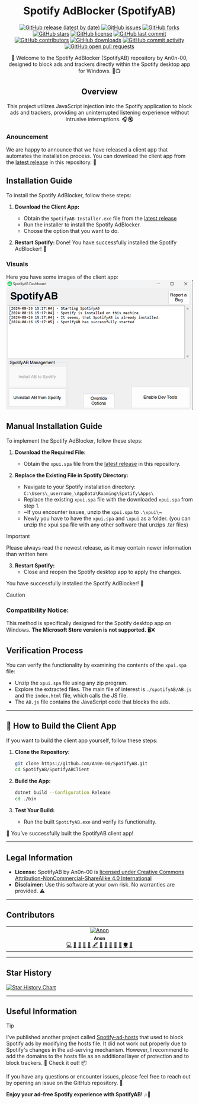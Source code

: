 <div align="center">

# Spotify AdBlocker (SpotifyAB)  

[![GitHub release (latest by date)](https://img.shields.io/github/v/release/An0n-00/SpotifyAB?display_name=tag&label=Latest%20Release&color=brightgreen)](https://github.com/An0n-00/SpotifyAB/releases)   [![GitHub issues](https://img.shields.io/github/issues/An0n-00/SpotifyAB?label=Issues&color=red)](https://github.com/An0n-00/SpotifyAB/issues)   [![GitHub forks](https://img.shields.io/github/forks/An0n-00/SpotifyAB?label=Forks&color=blue)](https://github.com/An0n-00/SpotifyAB/network/members)   [![GitHub stars](https://img.shields.io/github/stars/An0n-00/SpotifyAB?label=Stars&color=yellow)](https://github.com/An0n-00/SpotifyAB/stargazers)   [![GitHub license](https://img.shields.io/badge/License-CC%20BY--NC--SA%204.0-orange)](https://github.com/An0n-00/SpotifyAB/blob/main/LICENSE.md)   [![GitHub last commit](https://img.shields.io/github/last-commit/An0n-00/SpotifyAB?label=Last%20Commit&color=teal)](https://github.com/An0n-00/SpotifyAB/commits/main)   [![GitHub contributors](https://img.shields.io/github/contributors/An0n-00/SpotifyAB?label=Contributors&color=gold)](https://github.com/An0n-00/SpotifyAB/graphs/contributors)   [![GitHub downloads](https://img.shields.io/github/downloads/An0n-00/SpotifyAB/total?label=Downloads&color=purple)](https://github.com/An0n-00/SpotifyAB/releases) [![GitHub commit activity](https://img.shields.io/github/commit-activity/m/An0n-00/SpotifyAB?label=Monthly%20Commits&color=blue)](https://github.com/An0n-00/SpotifyAB/pulse)   [![GitHub open pull requests](https://img.shields.io/github/issues-pr/An0n-00/SpotifyAB?label=Open%20PRs&color=cyan)](https://github.com/An0n-00/SpotifyAB/pulls)

🎵 Welcome to the Spotify AdBlocker (SpotifyAB) repository by An0n-00, designed to block ads and trackers directly within the Spotify desktop app for Windows. 🚫📺

## Overview

This project utilizes JavaScript injection into the Spotify application to block ads and trackers, providing an uninterrupted listening experience without intrusive interruptions. 🎧🔇

</div>

### Anouncement

We are happy to announce that we have released a client app that automates the installation process. You can download the client app from the [latest release](https://github.com/An0n-00/SpotifyAB/releases/latest/download/SpotifyAB-Installer.exe) in this repository. 🚀

## Installation Guide

To install the Spotify AdBlocker, follow these steps:

1. **Download the Client App:**
   - Obtain the `SpotifyAB-Installer.exe` file from the [latest release](https://github.com/An0n-00/SpotifyAB/releases/latest/download/SpotifyAB-Installer.exe)
   - Run the installer to install the Spotify AdBlocker.
   - Choose the option that you want to do.

2. **Restart Spotify:**
Done! You have successfully installed the Spotify AdBlocker! 🎉

### Visuals

Here you have some images of the client app:
![Visual of the Client app](/docs/pics/visuals.png)

## Manual Installation Guide

To implement the Spotify AdBlocker, follow these steps:

1. **Download the Required File:**
   - Obtain the `xpui.spa` file from the [latest release](https://github.com/An0n-00/SpotifyAB/releases) in this repository.

2. **Replace the Existing File in Spotify Directory:**
   - Navigate to your Spotify installation directory:
     `C:\Users\_username_\AppData\Roaming\Spotify\Apps\`
   - Replace the existing `xpui.spa` file with the downloaded `xpui.spa` from step 1.
   - ~If you encounter issues, unzip the `xpui.spa` to `.\xpui\`~
   - Newly you have to have the `xpui.spa` and `\xpui` as a folder. (you can unzip the xpui.spa file with any other software that unzips .tar files)

> [!important]
> Please always read the newest release, as it may contain newer information than written here

3. **Restart Spotify:**
   - Close and reopen the Spotify desktop app to apply the changes.

You have successfully installed the Spotify AdBlocker! 🎉

> [!CAUTION]  
> ### Compatibility Notice:
> This method is specifically designed for the Spotify desktop app on Windows. **The Microsoft Store version is not supported.** 🖥️❌

## Verification Process

You can verify the functionality by examining the contents of the `xpui.spa` file:

- Unzip the `xpui.spa` file using any zip program.
- Explore the extracted files. The main file of interest is `./spotifyAB/AB.js` and the `index.html` file, which calls the JS file.
- The `AB.js` file contains the JavaScript code that blocks the ads.

---

## 🌟 How to Build the Client App

If you want to build the client app yourself, follow these steps:

1. **Clone the Repository:**
   ```bash
   git clone https://github.com/An0n-00/SpotifyAB.git
   cd SpotifyAB/SpotifyABClient
   ```

2. **Build the App:** 
   ```bash
   dotnet build --Configuration Release
   cd ./bin
   ```

3. **Test Your Build:**
   - Run the built `SpotifyAB.exe` and verify its functionality.

🎉 You’ve successfully built the SpotifyAB client app!

---

## Legal Information

- **License:** SpotifyAB by An0n-00 is [licensed under Creative Commons Attribution-NonCommercial-ShareAlike 4.0 International](/license)
- **Disclaimer:** Use this software at your own risk. No warranties are provided. ⚠️

---

## Contributors

<!-- ALL-CONTRIBUTORS-LIST:START - Do not remove or modify this section -->
<!-- prettier-ignore-start -->
<!-- markdownlint-disable -->
<table>
  <tbody>
    <tr>
      <td align="center" valign="top" width="14.28%"><a href="https://an0n-00.github.io/"><img src="https://avatars.githubusercontent.com/u/142223573?v=4?s=100" width="100px;" alt="Anon"/><br /><sub><b>Anon</b></sub></a><br /><a href="https://github.com/An0n-00/SpotifyAB/commits?author=An0n-00" title="Code">💻</a> <a href="https://github.com/An0n-00/SpotifyAB/commits?author=An0n-00" title="Documentation">📖</a> <a href="#design-An0n-00" title="Design">🎨</a> <a href="https://github.com/An0n-00/SpotifyAB/issues?q=author%3AAn0n-00" title="Bug reports">🐛</a> <a href="#blog-An0n-00" title="Blogposts">📝</a> <a href="#content-An0n-00" title="Content">🖋</a> <a href="#maintenance-An0n-00" title="Maintenance">🚧</a> <a href="#projectManagement-An0n-00" title="Project Management">📆</a> <a href="#question-An0n-00" title="Answering Questions">💬</a> <a href="#research-An0n-00" title="Research">🔬</a> <a href="https://github.com/An0n-00/SpotifyAB/pulls?q=is%3Apr+reviewed-by%3AAn0n-00" title="Reviewed Pull Requests">👀</a> <a href="#security-An0n-00" title="Security">🛡️</a> <a href="#tool-An0n-00" title="Tools">🔧</a></td>
    </tr>
  </tbody>
</table>

<!-- markdownlint-restore -->
<!-- prettier-ignore-end -->

<!-- ALL-CONTRIBUTORS-LIST:END -->
<!-- prettier-ignore-start -->
<!-- markdownlint-disable -->

<!-- markdownlint-restore -->
<!-- prettier-ignore-end -->

<!-- ALL-CONTRIBUTORS-LIST:END -->

---

## Star History

<a href="https://star-history.com/#An0n-00/SpotifyAB&Date">
 <picture>
   <source media="(prefers-color-scheme: dark)" srcset="https://api.star-history.com/svg?repos=An0n-00/SpotifyAB&type=Date&theme=dark" />
   <source media="(prefers-color-scheme: light)" srcset="https://api.star-history.com/svg?repos=An0n-00/SpotifyAB&type=Date" />
   <img alt="Star History Chart" src="https://api.star-history.com/svg?repos=An0n-00/SpotifyAB&type=Date" />
 </picture>
</a>

---

## Useful Information

> [!TIP]
> I've published another project called [Spotify-ad-hosts](https://www.github.com/An0n-00/Spotify-ad-hosts) that used to block Spotify ads by modifying the hosts file. It did not work out properly due to Spotify's changes in the ad-serving mechanism. However, I recommend to add the domains to the hosts file as an additional layer of protection and to block trackers. 📝 Check it out! 📦

If you have any questions or encounter issues, please feel free to reach out by opening an issue on the GitHub repository. 📢

**Enjoy your ad-free Spotify experience with SpotifyAB!** 🎶🚀
